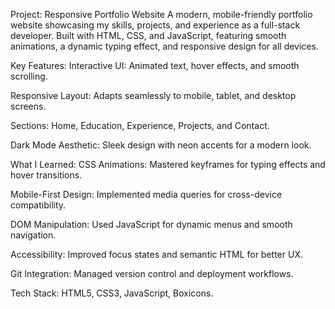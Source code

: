 Project: Responsive Portfolio Website
A modern, mobile-friendly portfolio website showcasing my skills, projects, and experience as a full-stack developer. Built with HTML, CSS, and JavaScript, featuring smooth animations, a dynamic typing effect, and responsive design for all devices.

Key Features:
Interactive UI: Animated text, hover effects, and smooth scrolling.

Responsive Layout: Adapts seamlessly to mobile, tablet, and desktop screens.

Sections: Home, Education, Experience, Projects, and Contact.

Dark Mode Aesthetic: Sleek design with neon accents for a modern look.

What I Learned:
CSS Animations: Mastered keyframes for typing effects and hover transitions.

Mobile-First Design: Implemented media queries for cross-device compatibility.

DOM Manipulation: Used JavaScript for dynamic menus and smooth navigation.

Accessibility: Improved focus states and semantic HTML for better UX.

Git Integration: Managed version control and deployment workflows.

Tech Stack: HTML5, CSS3, JavaScript, Boxicons.

